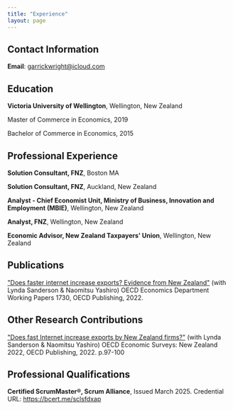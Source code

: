 ```yaml
---
title: "Experience"
layout: page
---
```


## Contact Information


**Email**: garrickwright@icloud.com


## Education


**Victoria University of Wellington**, Wellington, New Zealand

Master of Commerce in Economics, 2019

Bachelor of Commerce in Economics, 2015


## Professional Experience


**Solution Consultant, FNZ**, Boston MA

**Solution Consultant, FNZ**, Auckland, New Zealand

**Analyst - Chief Economist Unit, Ministry of Business, Innovation and Employment (MBIE)**, Wellington, New Zealand

**Analyst, FNZ**, Wellington, New Zealand

**Economic Advisor, New Zealand Taxpayers' Union**, Wellington, New Zealand


## Publications

["Does faster internet increase exports? Evidence from New Zealand"]("https://wrightgarr.github.io/OECD_Economics_Department_Working_Papers_No_1730.pdf") (with Lynda Sanderson & Naomitsu Yashiro)
OECD Economics Department Working Papers 1730, OECD Publishing, 2022. 

## Other Research Contributions

["Does fast Internet increase exports by New Zealand firms?"]("https://wrightgarr.github.io/OECD_Economic_Surveys_NZ_2022.pdf") (with Lynda Sanderson & Naomitsu Yashiro)
OECD Economic Surveys: New Zealand 2022, OECD Publishing, 2022. p.97-100

## Professional Qualifications

**Certified ScrumMaster®, Scrum Alliance**, Issued March 2025. Credential URL: <https://bcert.me/sclsfdxap>
